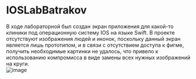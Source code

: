 # IOSLabBatrakov
В ходе лабораторной был создан экран приложения для какой-то клиники под операционную систему IOS на языке Swift.
В проекте отсутствуют изображения людей и иконок, поскольку данный экран является лишь прототипом, и в связи с отсутствием доступа к фигме, получить необходимые картинки не удалось, что привело к использованию компромисса в виде замены всех нужных изображений на круги.    
![image](https://github.com/monpasye/IOSLabBatrakov/assets/92627173/a5942541-d1c9-4545-8435-81f86657fc5e) 

